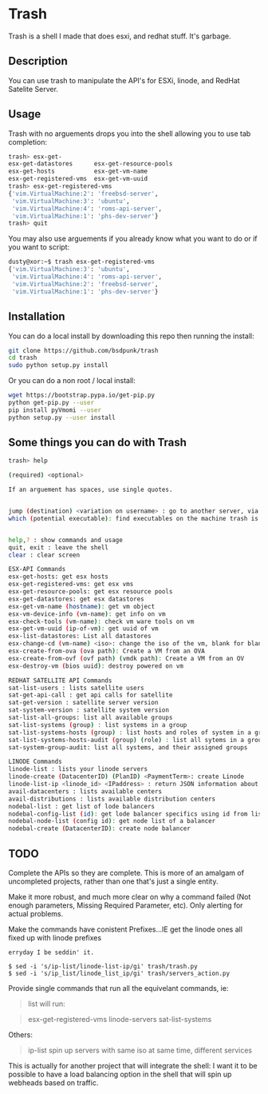 # Trash
Trash is a shell I made that does esxi, and redhat stuff.
It's garbage.


## Description
You can use trash to manipulate the API's for ESXi, linode, and RedHat Satelite Server.


## Usage

Trash with no arguements drops you into the shell allowing you to use tab completion:
```bash
trash> esx-get-
esx-get-datastores      esx-get-resource-pools
esx-get-hosts           esx-get-vm-name
esx-get-registered-vms  esx-get-vm-uuid
trash> esx-get-registered-vms
{'vim.VirtualMachine:2': 'freebsd-server',
 'vim.VirtualMachine:3': 'ubuntu',
 'vim.VirtualMachine:4': 'roms-api-server',
 'vim.VirtualMachine:1': 'phs-dev-server'}
trash> quit
```

You may also use arguements if you already know what you want to do or if you want to script:
```bash
dusty@xor:~$ trash esx-get-registered-vms
{'vim.VirtualMachine:3': 'ubuntu',
 'vim.VirtualMachine:4': 'roms-api-server',
 'vim.VirtualMachine:2': 'freebsd-server',
 'vim.VirtualMachine:1': 'phs-dev-server'}

```

## Installation

You can do a local install by downloading this repo then running the install:

```bash
git clone https://github.com/bsdpunk/trash
cd trash
sudo python setup.py install
```

Or you can do a non root / local install:

```bash
wget https://bootstrap.pypa.io/get-pip.py
python get-pip.py --user
pip install pyVmomi --user
python setup.py --user install
```

## Some things you can do with Trash
```bash
trash> help

(required) <optional>

If an arguement has spaces, use single quotes.


jump (destination) <variation on username> : go to another server, via the jump server
which (potential executable): find executables on the machine trash is running on


help,? : show commands and usage
quit, exit : leave the shell
clear : clear screen

ESX-API Commands
esx-get-hosts: get esx hosts
esx-get-registered-vms: get esx vms
esx-get-resource-pools: get esx resource pools
esx-get-datastores: get esx datastores
esx-get-vm-name (hostname): get vm object
esx-vm-device-info (vm-name): get info on vm
esx-check-tools (vm-name): check vm ware tools on vm
esx-get-vm-uuid (ip-of-vm): get uuid of vm
esx-list-datastores: List all datastores
esx-change-cd (vm-name) <iso>: change the iso of the vm, blank for blank
esx-create-from-ova (ova path): Create a VM from an OVA
esx-create-from-ovf (ovf path) (vmdk path): Create a VM from an OV
esx-destroy-vm (bios uuid): destroy powered on vm

REDHAT SATELLITE API Commands
sat-list-users : lists satellite users
sat-get-api-call : get api calls for satellite
sat-get-version : satellite server version
sat-system-version : satellite system version
sat-list-all-groups: list all available groups
sat-list-systems (group) : list systems in a group
sat-list-systems-hosts (group) : list hosts and roles of system in a group
sat-list-systems-hosts-audit (group) (role) : list all sytems in a group, not in role X(1-7)
sat-system-group-audit: list all systems, and their assigned groups

LINODE Commands
linode-list : lists your linode servers
linode-create (DatacenterID) (PlanID) <PaymentTerm>: create Linode
linode-list-ip <linode_id> <IPaddress> : return JSON information about ip address and server 
avail-datacenters : lists available centers
avail-distributions : lists available distribution centers
nodebal-list : get list of lode balancers    
nodebal-config-list (id): get lode balancer specifics using id from list
nodebal-node-list (config id): get node list of a balancer
nodebal-create (DatacenterID): create node balancer
```

## TODO
Complete the APIs so they are complete. This is more of an amalgam of uncompleted projects, rather than one that's just a single entity. 


Make it more robust, and much more clear on why a command failed (Not enough parameters, Missing Required Parameter, etc). Only alerting for actual problems.

Make the commands have conistent Prefixes...IE get the linode ones all fixed up with linode prefixes
```
erryday I be seddin' it.

$ sed -i 's/ip-list/linode-list-ip/gi' trash/trash.py 
$ sed -i 's/ip_list/linode_list_ip/gi' trash/servers_action.py 

```

Provide single commands that run all the equivelant commands, ie:

>list
>will run:

>esx-get-registered-vms
>linode-servers
>sat-list-systems

Others:
>ip-list
>spin up servers with same iso at same time, different services

This is actually for another project that will integrate the shell:
I want it to be possible to have a load balancing option in the shell that will spin up webheads based on traffic.
